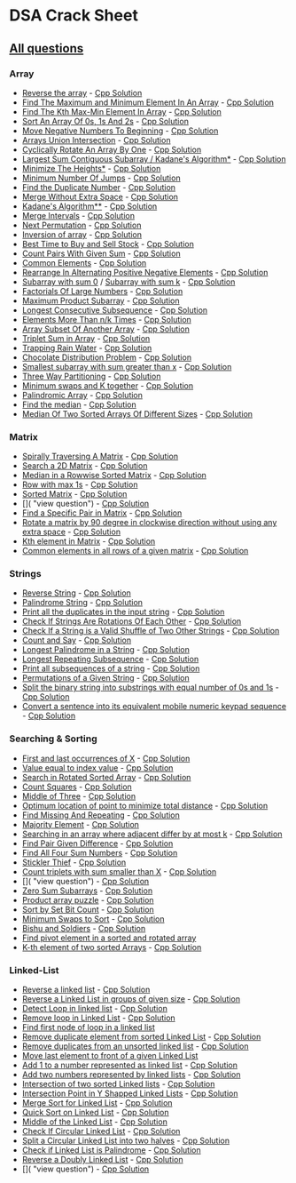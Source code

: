 # DSA Crack Sheet

## [All questions](https://drive.google.com/file/d/1TIj9JtyfoKxdd3U3kpjt869uiImGLnk-/view?usp=sharing)

### Array

- [Reverse the array](https://www.geeksforgeeks.org/write-a-program-to-reverse-an-array-or-string/ "view topic") - [Cpp Solution](./solutions/1.%20Reverse%20The%20Array.cpp "view my solution")
- [Find The Maximum and Minimum Element In An Array](https://www.geeksforgeeks.org/maximum-and-minimum-in-an-array/ "view topic") - [Cpp Solution](./solutions/2.%20Find%20The%20Maximum%20and%20Minimum%20Element%20In%20An%20Array.cpp "view my solution")
- [Find The Kth Max-Min Element In Array](https://practice.geeksforgeeks.org/problems/kth-smallest-element/0 "view question") - [Cpp Solution](./solutions/3.%20Find%20The%20Kth%20Max-Min%20Element%20In%20Array.cpp "view my solution")
- [Sort An Array Of 0s, 1s And 2s](https://practice.geeksforgeeks.org/problems/sort-an-array-of-0s-1s-and-2s/0 "view question") - [Cpp Solution](./solutions/4.%20Sort%20An%20Array%20Of%200s%201s%20And%202s.cpp "view my solution")
- [Move Negative Numbers To Beginning](https://www.geeksforgeeks.org/move-negative-numbers-beginning-positive-end-constant-extra-space/ "view topic") - [Cpp Solution](./solutions/5.%20Move%20Negative%20Numbers%20To%20Beginning.cpp "view my solution")
- [Arrays Union Intersection](https://practice.geeksforgeeks.org/problems/union-of-two-arrays/0 "view question") - [Cpp Solution](./solutions/6.%20Arrays%20Union%20Intersection.cpp "view my solution")
- [Cyclically Rotate An Array By One](https://practice.geeksforgeeks.org/problems/cyclically-rotate-an-array-by-one/0 "view question") - [Cpp Solution](./solutions/7.%20Cyclically%20Rotate%20An%20Array%20By%20One.cpp "view my solution")
- [Largest Sum Contiguous Subarray / Kadane's Algorithm\*](https://practice.geeksforgeeks.org/problems/kadanes-algorithm/0 "view question") - [Cpp Solution](./solutions/8.%20Largest%20Sum%20Contiguous%20Subarray.cpp "view my solution")
- [Minimize The Heights\*](https://practice.geeksforgeeks.org/problems/minimize-the-heights3351/1 "view question") - [Cpp Solution](./solutions/9.%20Minimize%20The%20Heights.cpp "view my solution")
- [Minimum Number Of Jumps](https://practice.geeksforgeeks.org/problems/minimum-number-of-jumps/0 "view question") - [Cpp Solution](./solutions/10.%20Minimum%20Number%20Of%20Jumps.cpp "view my solution")
- [Find the Duplicate Number](https://leetcode.com/problems/find-the-duplicate-number/ "view question") - [Cpp Solution](./solutions/11.%20Find%20the%20Duplicate%20Number.cpp "view my solution")
- [Merge Without Extra Space](https://practice.geeksforgeeks.org/problems/merge-two-sorted-arrays5135/1 "view question") - [Cpp Solution](./solutions/12.%20Merge%20Without%20Extra%20Space.cpp "view my solution")
- [Kadane's Algorithm\*\*](https://practice.geeksforgeeks.org/problems/kadanes-algorithm/0 "view question") - [Cpp Solution](./solutions/13.%20Largest%20Sum%20Contiguous%20Subarray.cpp "view my solution")
- [Merge Intervals](https://leetcode.com/problems/merge-intervals/ "view question") - [Cpp Solution](./solutions/14.%20Merge%20Intervals.cpp "view my solution")
- [Next Permutation](https://leetcode.com/problems/next-permutation/ "view question") - [Cpp Solution](./solutions/15.%20Next%20Permutation.cpp "view my solution")
- [Inversion of array](https://practice.geeksforgeeks.org/problems/inversion-of-array/0 "view question") - [Cpp Solution](./solutions/16Inversion%20of%20array.cpp "view my solution")
- [Best Time to Buy and Sell Stock](https://leetcode.com/problems/best-time-to-buy-and-sell-stock/ "view question") - [Cpp Solution](./solutions/17.%20Best%20Time%20to%20Buy%20and%20Sell%20Stock.cpp "view my solution")
- [Count Pairs With Given Sum](https://practice.geeksforgeeks.org/problems/count-pairs-with-given-sum5022/1 "view question") - [Cpp Solution](./solutions/18.%20Count%20Pairs%20With%20Given%20Sum.cpp "view my solution")
- [Common Elements](https://practice.geeksforgeeks.org/problems/common-elements1132/1 "view question") - [Cpp Solution](./solutions/19.%20Common%20Elements.cpp "view my solution")
- [Rearrange In Alternating Positive Negative Elements](https://www.geeksforgeeks.org/rearrange-array-alternating-positive-negative-items-o1-extra-space/ "view topic") - [Cpp Solution](./solutions/20.%20Rearrange%20In%20Alternating%20Positive%20Negative%20Elements.cpp "view my solution")
- [Subarray with sum 0](https://practice.geeksforgeeks.org/problems/subarray-with-0-sum/0 "view question") / [Subarray with sum k](https://leetcode.com/problems/subarray-sum-equals-k/ "view question") - [Cpp Solution](./solutions/21.%20Subarray%20with%200%20sum.cpp "view my solution")
- [Factorials Of Large Numbers](https://practice.geeksforgeeks.org/problems/factorials-of-large-numbers/0 "view question") - [Cpp Solution](./solutions/22.%20Factorials%20Of%20Large%20Numbers.cpp "view my solution")
- [Maximum Product Subarray](https://practice.geeksforgeeks.org/problems/maximum-product-subarray3604/1 "view question") - [Cpp Solution](./solutions/23.%20Maximum%20Product%20Subarray.cpp "view my solution")
- [Longest Consecutive Subsequence](https://practice.geeksforgeeks.org/problems/longest-consecutive-subsequence/0 "view question") - [Cpp Solution](./solutions/24.%20Longest%20Consecutive%20Subsequence.cpp "view my solution")
- [Elements More Than n/k Times](https://www.geeksforgeeks.org/given-an-array-of-of-size-n-finds-all-the-elements-that-appear-more-than-nk-times/ "view question") - [Cpp Solution](./solutions/25.%20Elements%20More%20Than%20nk%20Times.cpp "view my solution")
- [Array Subset Of Another Array](https://practice.geeksforgeeks.org/problems/array-subset-of-another-array/0 "view question") - [Cpp Solution](./solutions/27.%20Array%20Subset%20Of%20Another%20Array.cpp "view my solution")
- [Triplet Sum in Array](https://practice.geeksforgeeks.org/problems/triplet-sum-in-array/0 "view question") - [Cpp Solution](./solutions/28.%20Triplet%20Sum%20in%20Array.cpp "view my solution")
- [Trapping Rain Water](https://practice.geeksforgeeks.org/problems/trapping-rain-water/0 "view question") - [Cpp Solution](./solutions/29.%20Trapping%20Rain%20Water.cpp "view my solution")
- [Chocolate Distribution Problem](https://practice.geeksforgeeks.org/problems/chocolate-distribution-problem/0 "view question") - [Cpp Solution](./solutions/30.%20Chocolate%20Distribution%20Problem.cpp "view my solution")
- [Smallest subarray with sum greater than x](https://practice.geeksforgeeks.org/problems/smallest-subarray-with-sum-greater-than-x/0 "view question") - [Cpp Solution](./solutions/31.%20Smallest%20subarray%20with%20sum%20greater%20than%20x.cpp "view my solution")
- [Three Way Partitioning](https://practice.geeksforgeeks.org/problems/three-way-partitioning/1 "view question") - [Cpp Solution](./solutions/32.%20Three%20Way%20Partitioning.cpp "view my solution")
- [Minimum swaps and K together](https://practice.geeksforgeeks.org/problems/minimum-swaps-required-to-bring-all-elements-less-than-or-equal-to-k-together/0 "view question") - [Cpp Solution](./solutions/33.%20Minimum%20swaps%20and%20K%20together.cpp "view my solution")
- [Palindromic Array](https://practice.geeksforgeeks.org/problems/palindromic-array/0# "view question") - [Cpp Solution](./solutions/34.%20Palindromic%20Array.cpp "view my solution")
- [Find the median](https://practice.geeksforgeeks.org/problems/find-the-median0527/1 "view question") - [Cpp Solution](./solutions/35.%20Find%20the%20median.cpp "view my solution")
- [Median Of Two Sorted Arrays Of Different Sizes](https://www.geeksforgeeks.org/median-of-two-sorted-arrays-of-different-sizes/ "view topic") - [Cpp Solution](./solutions/36.%20Median%20Of%20Two%20Sorted%20Arrays%20Of%20Different%20Sizes.cpp "view my solution")

### Matrix

- [Spirally Traversing A Matrix](https://practice.geeksforgeeks.org/problems/spirally-traversing-a-matrix/0# "view question") - [Cpp Solution](./solutions/37.%20Spirally%20Traversing%20A%20Matrix.cpp "view my solution")
- [Search a 2D Matrix](https://leetcode.com/problems/search-a-2d-matrix/ "view question") - [Cpp Solution](./solutions/38.%20Search%20a%202D%20Matrix.cpp "view my solution")
- [Median in a Rowwise Sorted Matrix](https://practice.geeksforgeeks.org/problems/median-in-a-row-wise-sorted-matrix1527/1 "view question") - [Cpp Solution](./solutions/39.%20Median%20in%20a%20Rowwise%20Sorted%20Matrix.cpp "view my solution")
- [Row with max 1s](https://practice.geeksforgeeks.org/problems/row-with-max-1s0023/1 "view question") - [Cpp Solution](./solutions/40.%20Row%20with%20max%201s.cpp "view my solution")
- [Sorted Matrix](https://practice.geeksforgeeks.org/problems/sorted-matrix/0# "view question") - [Cpp Solution](./solutions/41.%20Sorted%20Matrix.cpp "view my solution")
- []( "view question") - [Cpp Solution](./solutions/42.%20.cpp "view my solution")
- [Find a Specific Pair in Matrix](https://www.geeksforgeeks.org/find-a-specific-pair-in-matrix/ "view topic") - [Cpp Solution](./solutions/43.%20Find%20a%20Specific%20Pair%20in%20Matrix.cpp "view my solution")
- [Rotate a matrix by 90 degree in clockwise direction without using any extra space](https://www.geeksforgeeks.org/rotate-a-matrix-by-90-degree-in-clockwise-direction-without-using-any-extra-space/ "view topic") - [Cpp Solution](./solutions/44.%20Rotate%20a%20matrix%20by%2090%20degree%20in%20clockwise%20direction%20without%20using%20any%20extra%20space.cpp "view my solution")
- [Kth element in Matrix](https://practice.geeksforgeeks.org/problems/kth-element-in-matrix/1# "view question") - [Cpp Solution](./solutions/45.%20Kth%20element%20in%20Matrix.cpp "view my solution")
- [Common elements in all rows of a given matrix](https://www.geeksforgeeks.org/common-elements-in-all-rows-of-a-given-matrix/ "view topic") - [Cpp Solution](./solutions/46.%20Common%20elements%20in%20all%20rows%20of%20a%20given%20matrix.cpp "view my solution")

### Strings

- [Reverse String](https://leetcode.com/problems/reverse-string/ "view question") - [Cpp Solution](./solutions/47.%20Reverse%20String.cpp "view my solution")
- [Palindrome String](https://practice.geeksforgeeks.org/problems/palindrome-string0817/1 "view question") - [Cpp Solution](./solutions/48.%20Palindrome%20String.cpp "view my solution")
- [Print all the duplicates in the input string](https://www.geeksforgeeks.org/print-all-the-duplicates-in-the-input-string/ "view question") - [Cpp Solution](./solutions/49.%20Print%20all%20the%20duplicates%20in%20the%20input%20string.cpp "view my solution")
- [Check If Strings Are Rotations Of Each Other](https://www.geeksforgeeks.org/a-program-to-check-if-strings-are-rotations-of-each-other/ "view topic") - [Cpp Solution](./solutions/51.%20Check%20If%20Strings%20Are%20Rotations%20Of%20Each%20Other.cpp "view my solution")
- [Check If a String is a Valid Shuffle of Two Other Strings](https://www.programiz.com/java-programming/examples/check-valid-shuffle-of-strings "view topic") - [Cpp Solution](./solutions/52.%20Check%20If%20a%20String%20is%20a%20Valid%20Shuffle%20of%20Two%20Other%20Strings.cpp "view my solution")
- [Count and Say](https://leetcode.com/problems/count-and-say/ "view question") - [Cpp Solution](./solutions/53.%20Count%20and%20Say.cpp "view my solution")
- [Longest Palindrome in a String](https://practice.geeksforgeeks.org/problems/longest-palindrome-in-a-string/0 "view question") - [Cpp Solution](./solutions/54.%20Longest%20Palindrome%20in%20a%20String.cpp "view my solution")
- [Longest Repeating Subsequence](https://practice.geeksforgeeks.org/problems/longest-repeating-subsequence/0 "view question") - [Cpp Solution](./solutions/55.%20Longest%20Repeating%20Subsequence.cpp "view my solution")
- [Print all subsequences of a string](https://www.geeksforgeeks.org/print-subsequences-string/ "view question") - [Cpp Solution](./solutions/56.%20Print%20all%20subsequences%20of%20a%20string.cpp "view my solution")
- [Permutations of a Given String](https://practice.geeksforgeeks.org/problems/permutations-of-a-given-string/0 "view question") - [Cpp Solution](./solutions/57.%20Permutations%20of%20a%20Given%20String.cpp "view my solution")
- [Split the binary string into substrings with equal number of 0s and 1s](https://www.geeksforgeeks.org/split-the-binary-string-into-substrings-with-equal-number-of-0s-and-1s/ "view topic") - [Cpp Solution](./solutions/58.%20Split%20the%20binary%20string%20into%20substrings%20with%20equal%20number%20of%200s%20and%201s.cpp "view my solution")
- [Convert a sentence into its equivalent mobile numeric keypad sequence](https://www.geeksforgeeks.org/convert-sentence-equivalent-mobile-numeric-keypad-sequence/ "view topic") - [Cpp Solution](./solutions/66.%20Convert%20a%20sentence%20into%20its%20equivalent%20mobile%20numeric%20keypad%20sequence.cpp "view my solution")

### Searching & Sorting

- [First and last occurrences of X](https://practice.geeksforgeeks.org/problems/first-and-last-occurrences-of-x/0 "view topic") - [Cpp Solution](./solutions/90.%20First%20and%20last%20occurrences%20of%20X.cpp "view my solution")
- [Value equal to index value](https://practice.geeksforgeeks.org/problems/value-equal-to-index-value1330/1 "view topic") - [Cpp Solution](./solutions/91.%20Value%20equal%20to%20index%20value.cpp "view my solution")
- [Search in Rotated Sorted Array](https://leetcode.com/problems/search-in-rotated-sorted-array/ "view topic") - [Cpp Solution](./solutions/92.%20Search%20in%20Rotated%20Sorted%20Array.cpp "view my solution")
- [Count Squares](https://practice.geeksforgeeks.org/problems/count-squares3649/1 "view topic") - [Cpp Solution](./solutions/93.%20Count%20Squares.cpp "view my solution")
- [Middle of Three](https://practice.geeksforgeeks.org/problems/middle-of-three2926/1# "view topic") - [Cpp Solution](./solutions/94.%20Middle%20of%20Three.cpp "view my solution")
- [Optimum location of point to minimize total distance](https://www.geeksforgeeks.org/optimum-location-point-minimize-total-distance/ "view topic") - [Cpp Solution](./solutions/95.%20Optimum%20location%20of%20point%20to%20minimize%20total%20distance.cpp "view my solution")
- [Find Missing And Repeating](https://practice.geeksforgeeks.org/problems/find-missing-and-repeating2512/1# "view question") - [Cpp Solution](./solutions/96.%20Find%20Missing%20And%20Repeating.cpp "view my solution")
- [Majority Element](https://practice.geeksforgeeks.org/problems/majority-element-1587115620/1# "view question") - [Cpp Solution](./solutions/97.%20Majority%20Element.cpp "view my solution")
- [Searching in an array where adjacent differ by at most k](https://www.geeksforgeeks.org/searching-array-adjacent-differ-k/ "view topic") - [Cpp Solution](./solutions/98.%20Searching%20in%20an%20array%20where%20adjacent%20differ%20by%20at%20most%20k.cpp "view my solution")
- [Find Pair Given Difference](https://practice.geeksforgeeks.org/problems/find-pair-given-difference/0# "view question") - [Cpp Solution](./solutions/99.%20Find%20Pair%20Given%20Difference.cpp "view my solution")
- [Find All Four Sum Numbers](https://practice.geeksforgeeks.org/problems/find-all-four-sum-numbers1732/1 "view question") - [Cpp Solution](./solutions/100.%20Find%20All%20Four%20Sum%20Numbers.cpp "view my solution")
- [Stickler Thief](https://practice.geeksforgeeks.org/problems/stickler-theif/0# "view question") - [Cpp Solution](./solutions/101.%20Stickler%20Thief.cpp "view my solution")
- [Count triplets with sum smaller than X](https://practice.geeksforgeeks.org/problems/count-triplets-with-sum-smaller-than-x5549/1# "view question") - [Cpp Solution](./solutions/102.%20Count%20triplets%20with%20sum%20smaller%20than%20X.cpp "view my solution")
- []( "view question") - [Cpp Solution](./solutions/103.%20.cpp "view my solution")
- [Zero Sum Subarrays](https://practice.geeksforgeeks.org/problems/zero-sum-subarrays1825/1# "view question") - [Cpp Solution](./solutions/104.%20Zero%20Sum%20Subarrays.cpp "view my solution")
- [Product array puzzle](https://practice.geeksforgeeks.org/problems/product-array-puzzle4525/1 "view question") - [Cpp Solution](./solutions/105.%20Product%20array%20puzzle.cpp "view my solution")
- [Sort by Set Bit Count](https://practice.geeksforgeeks.org/problems/sort-by-set-bit-count1153/1# "view question") - [Cpp Solution](./solutions/106.%20Sort%20by%20Set%20Bit%20Count.cpp "view my solution")
- [Minimum Swaps to Sort](https://practice.geeksforgeeks.org/problems/minimum-swaps/1# "view question") - [Cpp Solution](./solutions/107.%20Minimum%20Swaps%20to%20Sort.cpp "view my solution")
- [Bishu and Soldiers](https://www.hackerearth.com/practice/algorithms/searching/binary-search/practice-problems/algorithm/bishu-and-soldiers/description/ "view question") - [Cpp Solution](./solutions/108.%20Bishu%20and%20Soldiers.cpp "view my solution")
- [Find pivot element in a sorted and rotated array](http://theoryofprogramming.com/2017/12/16/find-pivot-element-sorted-rotated-array/ "view topic")
- [K-th element of two sorted Arrays](https://practice.geeksforgeeks.org/problems/k-th-element-of-two-sorted-array/0# "view question") - [Cpp Solution](./solutions/112.%20K-th%20element%20of%20two%20sorted%20Arrays.cpp "view my solution")

### Linked-List

- [Reverse a linked list](https://practice.geeksforgeeks.org/problems/reverse-a-linked-list/1 "view question") - [Cpp Solution](./solutions/126.%20Reverse%20a%20linked%20list.cpp "view my solution")
- [Reverse a Linked List in groups of given size](https://practice.geeksforgeeks.org/problems/reverse-a-linked-list-in-groups-of-given-size/1# "view question") - [Cpp Solution](./solutions/127.%20Reverse%20a%20Linked%20List%20in%20groups%20of%20given%20size.cpp "view my solution")
- [Detect Loop in linked list](https://practice.geeksforgeeks.org/problems/detect-loop-in-linked-list/1# "view question") - [Cpp Solution](./solutions/128.%20Detect%20Loop%20in%20linked%20list.cpp "view my solution")
- [Remove loop in Linked List](https://practice.geeksforgeeks.org/problems/remove-loop-in-linked-list/1 "view question") - [Cpp Solution](./solutions/129.%20Remove%20loop%20in%20Linked%20List.cpp "view my solution")
- [Find first node of loop in a linked list](https://www.geeksforgeeks.org/find-first-node-of-loop-in-a-linked-list/ "view topic")
- [Remove duplicate element from sorted Linked List](https://practice.geeksforgeeks.org/problems/remove-duplicate-element-from-sorted-linked-list/1# "view question") - [Cpp Solution](./solutions/131.%20Remove%20duplicate%20element%20from%20sorted%20Linked%20List.cpp)
- [Remove duplicates from an unsorted linked list](https://practice.geeksforgeeks.org/problems/remove-duplicates-from-an-unsorted-linked-list/1 "view question") - [Cpp Solution](./solutions/132.%20Remove%20duplicates%20from%20an%20unsorted%20linked%20list.cpp "view my solution")
- [Move last element to front of a given Linked List](https://www.geeksforgeeks.org/move-last-element-to-front-of-a-given-linked-list/ "view topic")
- [Add 1 to a number represented as linked list](https://practice.geeksforgeeks.org/problems/add-1-to-a-number-represented-as-linked-list/1# "view question") - [Cpp Solution](./solutions/134.%20Add%201%20to%20a%20number%20represented%20as%20linked%20list.cpp "view my solution")
- [Add two numbers represented by linked lists](https://practice.geeksforgeeks.org/problems/add-two-numbers-represented-by-linked-lists/1# "view question") - [Cpp Solution](./solutions/135.%20Add%20two%20numbers%20represented%20by%20linked%20lists.cpp "view my solution")
- [Intersection of two sorted Linked lists](https://practice.geeksforgeeks.org/problems/intersection-of-two-sorted-linked-lists/1# "view question") - [Cpp Solution](./solutions/136.%20Intersection%20of%20two%20sorted%20Linked%20lists.cpp "view my solution")
- [Intersection Point in Y Shapped Linked Lists](https://practice.geeksforgeeks.org/problems/intersection-point-in-y-shapped-linked-lists/1# "view question") - [Cpp Solution](./solutions/137.%20Intersection%20Point%20in%20Y%20Shapped%20Linked%20Lists.cpp "view my solution")
- [Merge Sort for Linked List](https://practice.geeksforgeeks.org/problems/sort-a-linked-list/1# "view question") - [Cpp Solution](./solutions/138.%20Merge%20Sort%20for%20Linked%20List.cpp "view my solution")
- [Quick Sort on Linked List](https://practice.geeksforgeeks.org/problems/quick-sort-on-linked-list/1 "view question") - [Cpp Solution](./solutions/139.%20Quick%20Sort%20on%20Linked%20List.cpp "view my solution")
- [Middle of the Linked List](https://leetcode.com/problems/middle-of-the-linked-list/ "view question") - [Cpp Solution](./solutions/140.%20Middle%20of%20the%20Linked%20List.cpp "view my solution")
- [Check If Circular Linked List](https://practice.geeksforgeeks.org/problems/circular-linked-list/1 "view question") - [Cpp Solution](./solutions/141.%20Check%20If%20Circular%20Linked%20List.cpp "view my solution")
- [Split a Circular Linked List into two halves](https://practice.geeksforgeeks.org/problems/split-a-circular-linked-list-into-two-halves/1# "view question") - [Cpp Solution](./solutions/142.%20Split%20a%20Circular%20Linked%20List%20into%20two%20halves.cpp "view my solution")
- [Check if Linked List is Palindrome](https://practice.geeksforgeeks.org/problems/check-if-linked-list-is-pallindrome/1 "view question") - [Cpp Solution](./solutions/143.%20Check%20if%20Linked%20List%20is%20Palindrome.cpp "view my solution")
- [Reverse a Doubly Linked List](https://practice.geeksforgeeks.org/problems/reverse-a-doubly-linked-list/1 "view question") - [Cpp Solution](./solutions/144.%20Reverse%20a%20Doubly%20Linked%20List.cpp "view my solution")
- []( "view question") - [Cpp Solution](./solutions/.cpp "view my solution")

<!--
-  -  - []( "view topic") - []( "view my solution") -  -
-  -  - []( "view topic") - []( "view my solution") -  -
-  -  - []( "view topic") - []( "view my solution") -  -
-  -  - []( "view topic") - []( "view my solution") -  -
-->

</span>
